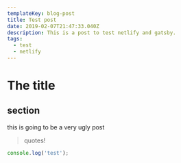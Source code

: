 ```yaml
---
templateKey: blog-post
title: Test post
date: 2019-02-07T21:47:33.040Z
description: This is a post to test netlify and gatsby.
tags:
  - test
  - netlify
---
```

# The title

## section

this is going to be a very ugly post

> quotes!

```js
console.log('test');
```
